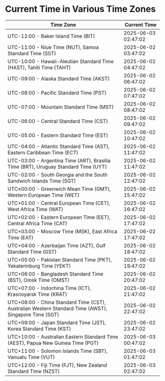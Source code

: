 # Current Time in Various Time Zones

| Time Zone | Current Time |
|-----------|--------------|
| UTC-12:00 - Baker Island Time (BIT) | 2025-06-03 02:47:02 |
| UTC-11:00 - Niue Time (NUT), Samoa Standard Time (SST) | 2025-06-02 03:47:02 |
| UTC-10:00 - Hawaii-Aleutian Standard Time (HAST), Tahiti Time (TAHT) | 2025-06-02 04:47:02 |
| UTC-09:00 - Alaska Standard Time (AKST) | 2025-06-02 06:47:02 |
| UTC-08:00 - Pacific Standard Time (PST) | 2025-06-02 07:47:02 |
| UTC-07:00 - Mountain Standard Time (MST) | 2025-06-02 08:47:02 |
| UTC-06:00 - Central Standard Time (CST) | 2025-06-02 09:47:02 |
| UTC-05:00 - Eastern Standard Time (EST) | 2025-06-02 10:47:02 |
| UTC-04:00 - Atlantic Standard Time (AST), Eastern Caribbean Time (ECT) | 2025-06-02 11:47:02 |
| UTC-03:00 - Argentina Time (ART), Brasília Time (BRT), Uruguay Standard Time (UYT) | 2025-06-02 11:47:02 |
| UTC-02:00 - South Georgia and the South Sandwich Islands Time (SGT) | 2025-06-02 12:47:02 |
| UTC±00:00 - Greenwich Mean Time (GMT), Western European Time (WET) | 2025-06-02 15:47:02 |
| UTC+01:00 - Central European Time (CET), West Africa Time (WAT) | 2025-06-02 16:47:02 |
| UTC+02:00 - Eastern European Time (EET), Central Africa Time (CAT) | 2025-06-02 17:47:02 |
| UTC+03:00 - Moscow Time (MSK), East Africa Time (EAT) | 2025-06-02 17:47:02 |
| UTC+04:00 - Azerbaijan Time (AZT), Gulf Standard Time (GST) | 2025-06-02 18:47:02 |
| UTC+05:00 - Pakistan Standard Time (PKT), Yekaterinburg Time (YEKT) | 2025-06-02 19:47:02 |
| UTC+06:00 - Bangladesh Standard Time (BST), Omsk Time (OMST) | 2025-06-02 20:47:02 |
| UTC+07:00 - Indochina Time (ICT), Krasnoyarsk Time (KRAT) | 2025-06-02 21:47:02 |
| UTC+08:00 - China Standard Time (CST), Australian Western Standard Time (AWST), Singapore Time (SGT) | 2025-06-02 22:47:02 |
| UTC+09:00 - Japan Standard Time (JST), Korea Standard Time (KST) | 2025-06-02 23:47:02 |
| UTC+10:00 - Australian Eastern Standard Time (AEST), Papua New Guinea Time (PGT) | 2025-06-03 00:47:02 |
| UTC+11:00 - Solomon Islands Time (SBT), Vanuatu Time (VUT) | 2025-06-03 01:47:02 |
| UTC+12:00 - Fiji Time (FJT), New Zealand Standard Time (NZST) | 2025-06-03 02:47:02 |
